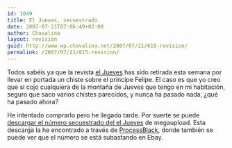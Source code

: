 ```yaml
---
id: 1049
title: El Jueves, secuestrado
date: 2007-07-21T07:06:49+02:00
author: Chavalina
layout: revision
guid: http://www.wp.chavalina.net/2007/07/21/815-revision/
permalink: /2007/07/21/815-revision/
---
```

Todos sab&eacute;is ya que la revista <a href="http://eljueves.es/" target="_blank">el Jueves</a> has sido retirada esta semana por llevar en portada un chiste sobre el pr&iacute;ncipe Felipe. El caso es que yo creo que si cojo cualquiera de la monta&ntilde;a de Jueves que tengo en mi habitaci&oacute;n, seguro que saco varios chistes parecidos, y nunca ha pasado nada, &iquest;qu&eacute; ha pasado ahora?

He intentado comprarlo pero he llegado tarde. Por suerte se puede <a href="http://www.megaupload.com/es/?d=Q2FIVTQ8" target="_blank">descargar el n&uacute;mero secuestrado del el Jueves</a> de megaupload. Esta descarga la he encontrado a trav&eacute;s de <a href="http://www.processblack.com/weblog/el-jueves-le-debe-una-al-sr-juez" target="_blank">ProcessBlack</a>, donde tambi&eacute;n se puede ver que el n&uacute;mero se est&aacute; subastando en Ebay.